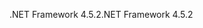<span data-ttu-id="03f1a-101">.NET Framework 4.5.2</span><span class="sxs-lookup"><span data-stu-id="03f1a-101">.NET Framework 4.5.2</span></span>